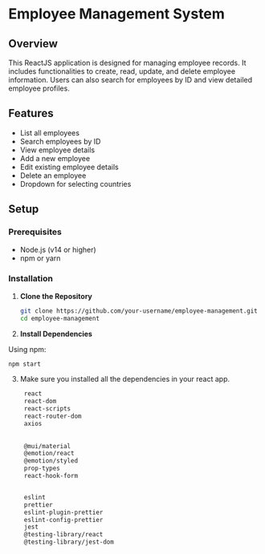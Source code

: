 # Employee Management System

## Overview

This ReactJS application is designed for managing employee records. It includes functionalities to create, read, update, and delete employee information. Users can also search for employees by ID and view detailed employee profiles.

## Features

- List all employees
- Search employees by ID
- View employee details
- Add a new employee
- Edit existing employee details
- Delete an employee
- Dropdown for selecting countries

## Setup

### Prerequisites

- Node.js (v14 or higher)
- npm or yarn

### Installation

1. **Clone the Repository**

   ```bash
   git clone https://github.com/your-username/employee-management.git
   cd employee-management
   ```

2. **Install Dependencies**

Using npm:

   ```bash
   npm start
```
3. Make sure you installed all the dependencies in your react app.
   ```bash
    react
    react-dom
    react-scripts
    react-router-dom
    axios
    
    
    @mui/material
    @emotion/react
    @emotion/styled
    prop-types
    react-hook-form


    eslint
    prettier
    eslint-plugin-prettier
    eslint-config-prettier
    jest
    @testing-library/react
    @testing-library/jest-dom
